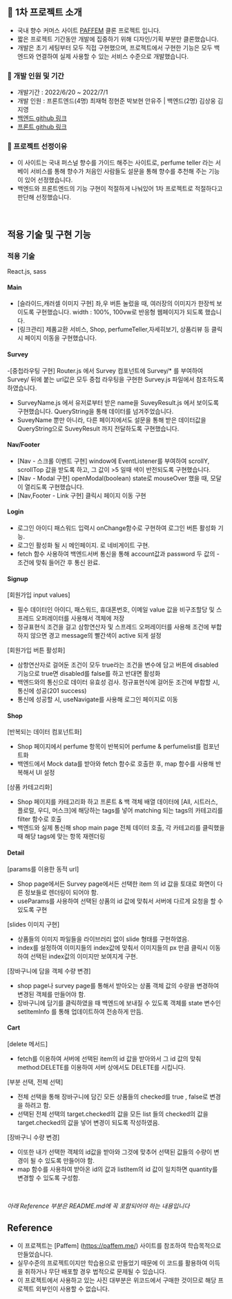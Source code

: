 ## 📌 1차 프로젝트 소개

- 국내 향수 커머스 사이트 [PAFFEM](https://paffem.me/) 클론 프로젝트 입니다.
- 짧은 프로젝트 기간동안 개발에 집중하기 위해 디자인/기획 부분만 클론했습니다.
- 개발은 초기 세팅부터 모두 직접 구현했으며, 프로젝트에서 구현한 기능은 모두 백엔드와 연결하여 실제 사용할 수 있는 서비스 수준으로 개발했습니다.

### 📌 개발 인원 및 기간

- 개발기간 : 2022/6/20 ~ 2022/7/1
- 개발 인원 : 프론트엔드(4명) 최재혁 정현준 박보현 안유주 | 백엔드(2명) 김상웅 김지영
- [백엔드 github 링크](https://github.com/wecode-bootcamp-korea/34-1st-Nose-backend/pulls)
- [프론트 github 링크](https://github.com/wecode-bootcamp-korea/34-1st-Nose-frontend/pulls)

### 📌 프로젝트 선정이유

- 이 사이트는 국내 퍼스널 향수를 가이드 해주는 사이트로, perfume teller 라는 서베이 서비스를 통해 향수가 처음인 사람들도 설문을 통해 향수를 추천해 주는 기능이 있어 선정했습니다.
- 백엔드와 프론트엔드의 기능 구현이 적절하게 나눠있어 1차 프로젝트로 적절하다고 판단해 선정했습니다.

<br>

## 적용 기술 및 구현 기능


### 적용 기술

React.js, sass


#### Main
- [슬라이드,캐러셀 이미지 구현] 좌,우 버튼 눌렀을 때, 여러장의 이미지가 한장씩 보이도록 구현했습니다. width : 100%, 100vw로 반응형 웹페이지가 되도록 했습니다.
- [링크관리] 제품교환 서비스, Shop, perfumeTeller,자세히보기, 상품리뷰 등 클릭시 페이지 이동을 구현했습니다.

#### Survey
-[중첩라우팅 구현] Router.js 에서 Survey 컴포넌트에 Survey/* 를 부여하여 Survey/ 뒤에 붙는 url값은 모두 중첩 라우팅을 구현한 Survey.js 파일에서 참조하도록 하였습니다.
- SurveyName.js 에서 유저로부터 받은 name을 SuveyResult.js 에서 보이도록 구현했습니다. QueryString을 통해 데이터를 넘겨주었습니다.
- SuveyName 뿐만 아니라, 다른 페이지에서도 설문을 통해 받은 데이터값을 QueryString으로 SuveyResult 까지 전달하도록 구현했습니다. 

#### Nav/Footer
- [Nav - 스크롤 이벤트 구현] window에 EventListener를 부여하여 scrollY, scrollTop 값을 받도록 하고, 그 값이 >5 일때 색이 반전되도록 구현했습니다.
- [Nav - Modal 구현] openModal(boolean) state로 mouseOver 했을 때, 모달이 열리도록 구현했습니다.
- [Nav,Footer - Link 구현] 클릭시 페이지 이동 구현
#### Login
- 로그인 아이디 패스워드 입력시 onChange함수로 구현하여 로그인 버튼 활성화 기능.
- 로그인 활성화 될 시 메인페이지. 로 네비게이트 구현.
- fetch 함수 사용하여 백엔드서버 통신을 통해 account값과 password 두 값의 -조건에 맞춰 들어간 후 통신 완료.

#### Signup

[회원가입 input values]
- 필수 데이터인 아이디, 패스워드, 휴대폰번호, 이메일 value 값을 비구조할당 및 스프레드 오퍼레이터를 사용해서 객체에 저장
- 정규표현식 조건을 걸고 삼항연산자 및 스프레드 오퍼레이터를 사용해 조건에 부합하지 않으면 경고 message의 빨간색이 active 되게 설정

[회원가입 버튼 활성화]
- 삼항연산자로 걸어둔 조건이 모두 true라는 조건을 변수에 담고 버튼에 disabled 기능으로 true면 disabled를 false를 하고 반대면 활성화
- 백엔드와의 통신으로 데이터 유효성 검사. 정규표현식에 걸어둔 조건에 부합할 시, 통신에 성공(201 success)
- 통신에 성공할 시, useNavigate를 사용해 로그인 페이지로 이동

#### Shop

[반복되는 데이터 컴포넌트화]
- Shop 페이지에서 perfume 항목이 반복되어 perfume & perfumelist를 컴포넌트화
- 백엔드에서 Mock data를 받아와 fetch 함수로 호출한 후, map 함수를 사용해 반복해서 UI 설정

[상품 카테고리화]
- Shop 페이지를 카테고리화 하고 프론트 & 백 객체 배열 데이터에 [All, 시트러스, 플로럴, 우디, 머스크]에 해당하는 tags를 넣어 matching 되는 tags의 카테고리를 filter 함수로 호출
- 백엔드와 실제 통신해 shop main page 전체 데이터 호출, 각 카테고리를 클릭했을 때 해당 tags에 맞는 항목 재렌더링


#### Detail

[params를 이용한 동적 url]

- Shop page에서든 Survey page에서든 선택한 item 의 id 값을 토대로 화면이 다른 정보들로 렌더링이 되어야 함.
- useParams를 사용하여 선택된 상품의 id 값에 맞춰서 서버에 다르게 요청을 할 수 있도록 구현


[slides 이미지 구현]

- 상품들의 이미지 파일들을 라이브러리 없이 slide 형태를 구현하였음. 
- index를 설정하여 이미지들의 index값에 맞춰서 이미지들의 px 만큼 클릭시 이동하여 선택된 index값의 이미지만 보여지게 구현.


[장바구니에 담을 객체 수량 변경]

- shop page나 survey page를 통해서 받아오는 상품 객체 값의 수량을 변경하여 변경된 객체를 만들어야 함.
- 장바구니에 담기를 클릭하였을 때 백엔드에 보내질 수 있도록 객체를 state 변수인
  setItemInfo 를 통해 업데이트하여 전송하게 만듬.


#### Cart

[delete 메서드]

- fetch를 이용하여 서버에 선택된 item의 id 값을 받아와서 그 id 값의 맞춰 method:DELETE를 이용하여 서버 상에서도 DELETE를 시킵니다.


[부분 선택, 전체 선택]

- 전체 선택을 통해 장바구니에 담긴 모든 상품들의 checked를 true , false로 변경을 하려고 함.
- 선택된 전체 선택의 target.checked의 값을 모든 list 들의 checked의 값을 target.checked의 값을 넣어 변경이 되도록 작성하였음.


[장바구니 수량 변경]
- 이또한 내가 선택한 객체의 id값을 받아와 그것에 맞추어 선택된 값들의 수량이 변경이 될 수 있도록 만들어야 함.
- map 함수를 사용하여 받아온 id의 값과 listItem의 id 값이 일치하면 quantity를 변경할 수 있도록 구성함.

<br>

*아래 Reference 부분은 README.md에 꼭 포함되어야 하는 내용입니다*

## Reference

- 이 프로젝트는 [Paffem] (https://paffem.me/) 사이트를 참조하여 학습목적으로 만들었습니다.
- 실무수준의 프로젝트이지만 학습용으로 만들었기 때문에 이 코드를 활용하여 이득을 취하거나 무단 배포할 경우 법적으로 문제될 수 있습니다.
- 이 프로젝트에서 사용하고 있는 사진 대부분은 위코드에서 구매한 것이므로 해당 프로젝트 외부인이 사용할 수 없습니다.
